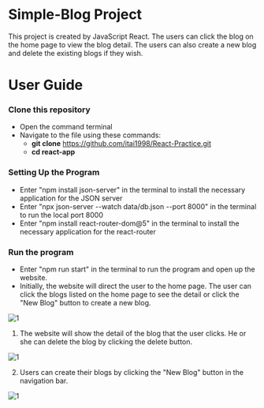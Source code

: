 # Simple-Blog Project
This project is created by JavaScript React. The users can click the blog on the home page to view the blog detail. The users can also create a new blog and delete the existing blogs if they wish. 

# User Guide
### Clone this repository
- Open the command terminal
- Navigate to the file using these commands:
    - **git clone** https://github.com/itai1998/React-Practice.git
    - **cd react-app**

### Setting Up the Program
- Enter "npm install json-server" in the terminal to install the necessary application for the JSON server
- Enter "npx json-server --watch data/db.json --port 8000" in the terminal to run the local port 8000
- Enter "npm install react-router-dom@5" in the terminal to install the necessary application for the react-router

### Run the program
- Enter "npm run start" in the terminal to run the program and open up the website.
- Initially, the website will direct the user to the home page. The user can click the blogs listed on the home page to see the detail or click the "New Blog" button to create a new blog.

![1](https://github.com/itai1998/React-Practice/assets/107719287/3e4aaca3-5500-48d1-abf1-7b2c2f180b01) 

1. The website will show the detail of the blog that the user clicks. He or she can delete the blog by clicking the delete button.

![1](https://github.com/itai1998/React-Practice/assets/107719287/1f939fb5-3594-46b0-9b4b-0f6418e4af0d)

2. Users can create their blogs by clicking the "New Blog" button in the navigation bar.

![1](https://github.com/itai1998/React-Practice/assets/107719287/f0877c42-5ddb-4967-b5e9-4ec2ae30624d)
